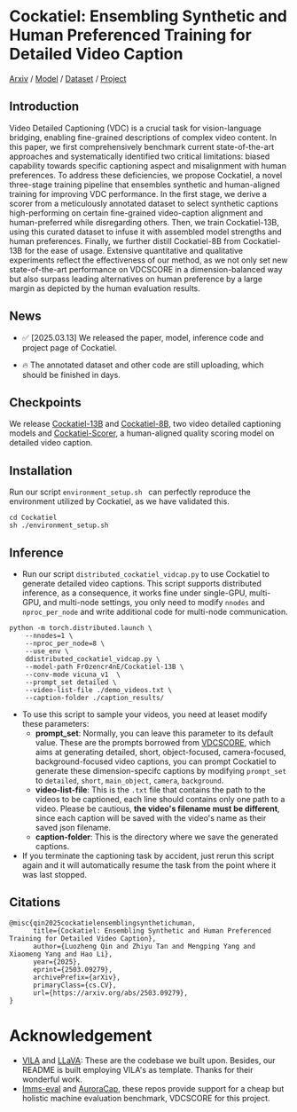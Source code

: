 # Cockatiel: Ensembling Synthetic and Human Preferenced Training for Detailed Video Caption
[Arxiv](https://arxiv.org/abs/2503.09279) / [Model](https://huggingface.co/Fr0zencr4nE/Cockatiel-13B) / [Dataset](https://huggingface.co/datasets/Fr0zencr4nE/Cockatiel-4K) / [Project](https://sais-fuxi.github.io/projects/cockatiel/)

## Introduction

Video Detailed Captioning (VDC) is a crucial task for vision-language bridging, enabling fine-grained descriptions of complex video content. In this paper, we first comprehensively benchmark current state-of-the-art approaches and systematically identified two critical limitations: biased capability towards specific captioning aspect and misalignment with human preferences. To address these deficiencies, we propose Cockatiel, a novel three-stage training pipeline that ensembles synthetic and human-aligned training for improving VDC performance. In the first stage, we derive a scorer from a meticulously annotated dataset to select synthetic captions high-performing on certain fine-grained video-caption alignment and human-preferred while disregarding others. Then, we train Cockatiel-13B, using this curated dataset to infuse it with assembled model strengths and human preferences. Finally, we further distill Cockatiel-8B from Cockatiel-13B for the ease of usage. Extensive quantitative and qualitative experiments reflect the effectiveness of our method, as we not only set new state-of-the-art performance on VDCSCORE in a dimension-balanced way but also surpass leading alternatives on human preference by a large margin as depicted by the human evaluation results.

## News
- &#x2705; [2025.03.13] We released the paper, model, inference code and project page of Cockatiel.

- &#x1F525; The annotated dataset and other code are still uploading, which should be finished in days.


## Checkpoints
We release [Cockatiel-13B](https://huggingface.co/Fr0zencr4nE/Cockatiel-13B) and [Cockatiel-8B](https://huggingface.co/Fr0zencr4nE/Cockatiel-8B), two video detailed captioning models and [Cockatiel-Scorer](https://huggingface.co/Fr0zencr4nE/Cockatiel-Scorer), a human-aligned quality scoring model on detailed video caption.

## Installation

Run our script `environment_setup.sh ` can perfectly reproduce the environment utilized by Cockatiel, as we have validated this.

```
cd Cockatiel
sh ./environment_setup.sh
```
## Inference
- Run our script `distributed_cockatiel_vidcap.py` to use Cockatiel to generate detailed video captions. This script supports distributed inference, as a consequence, it works fine under single-GPU, multi-GPU, and multi-node settings, you only need to modify `nnodes` and `nproc_per_node` and write additional code for multi-node communication.
```
python -m torch.distributed.launch \
    --nnodes=1 \
    --nproc_per_node=8 \
    --use_env \
    ddistributed_cockatiel_vidcap.py \
    --model-path Fr0zencr4nE/Cockatiel-13B \
    --conv-mode vicuna_v1  \
    --prompt_set detailed \
    --video-list-file ./demo_videos.txt \
    --caption-folder ./caption_results/
```
- To use this script to sample your videos, you need at leaset modify these parameters:
    - **prompt_set**: Normally, you can leave this parameter to its default value. These are the prompts borrowed from [VDCSCORE](https://arxiv.org/abs/2410.03051), which aims at generating detailed, short, object-focused, camera-focused, background-focused video captions, you can prompt Cockatiel to generate these dimension-specifc captions by modifying `prompt_set` to `detailed`, `short`, `main_object`, `camera`, `background`.
    - **video-list-file**: This is the `.txt` file that contains  the path to the videos to be captioned, each line should contains only one path to a video. Please be cautious, **the video's filename must be different**, since each caption will be saved with the video's name as their saved json filename.
    - **caption-folder**: This is the directory where we save the generated captions.
- If you terminate the captioning task by accident, just rerun this script again and it will automatically resume the task from the point where it was last stopped.
## Citations

```
@misc{qin2025cockatielensemblingsynthetichuman,
      title={Cockatiel: Ensembling Synthetic and Human Preferenced Training for Detailed Video Caption}, 
      author={Luozheng Qin and Zhiyu Tan and Mengping Yang and Xiaomeng Yang and Hao Li},
      year={2025},
      eprint={2503.09279},
      archivePrefix={arXiv},
      primaryClass={cs.CV},
      url={https://arxiv.org/abs/2503.09279}, 
}
```

# Acknowledgement

- [VILA](https://github.com/NVlabs/VILA) and [LLaVA](https://github.com/haotian-liu/LLaVA): These are the codebase we built upon. Besides, our README is built employing VILA's as template. Thanks for their wonderful work.
- [lmms-eval](https://github.com/EvolvingLMMs-Lab/lmms-eval) and [AuroraCap](https://github.com/rese1f/aurora), these repos provide support for a cheap but holistic machine evaluation benchmark, VDCSCORE for this project.
